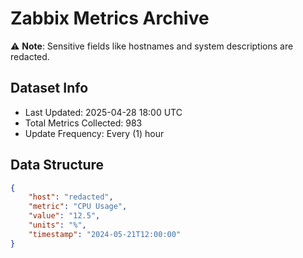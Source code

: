 # Zabbix Metrics Archive

⚠️ **Note**: Sensitive fields like hostnames and system descriptions are redacted.

## Dataset Info
- Last Updated: 2025-04-28 18:00 UTC
- Total Metrics Collected: 983
- Update Frequency: Every (1) hour

## Data Structure
```json
{
    "host": "redacted",
    "metric": "CPU Usage",
    "value": "12.5",
    "units": "%",
    "timestamp": "2024-05-21T12:00:00"
}
```
